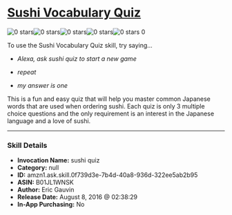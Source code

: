 # [Sushi Vocabulary Quiz](http://alexa.amazon.com/#skills/amzn1.ask.skill.0f739d3e-7b4d-40a8-936d-322ee5ab2b95)
![0 stars](../../images/ic_star_border_black_18dp_1x.png)![0 stars](../../images/ic_star_border_black_18dp_1x.png)![0 stars](../../images/ic_star_border_black_18dp_1x.png)![0 stars](../../images/ic_star_border_black_18dp_1x.png)![0 stars](../../images/ic_star_border_black_18dp_1x.png) 0

To use the Sushi Vocabulary Quiz skill, try saying...

* *Alexa, ask sushi quiz to start a new game*

* *repeat*

* *my answer is one*

This is a fun and easy quiz that will help you master common Japanese words that are used when ordering sushi. Each quiz is only 3 multiple choice questions and the only requirement is an interest in the Japanese language and a love of sushi.

***

### Skill Details

* **Invocation Name:** sushi quiz
* **Category:** null
* **ID:** amzn1.ask.skill.0f739d3e-7b4d-40a8-936d-322ee5ab2b95
* **ASIN:** B01JL1WNSK
* **Author:** Eric Gauvin
* **Release Date:** August 8, 2016 @ 02:38:29
* **In-App Purchasing:** No
